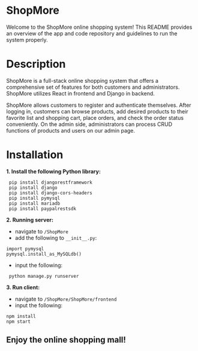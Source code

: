 # ShopMore
Welcome to the ShopMore online shopping system! This README provides an overview of the app and code repository and guidelines to run the system properly.

# Description
ShopMore is a full-stack online shopping system that offers a comprehensive set of features for both customers and administrators. ShopMore utilizes React in frontend and Django in backend. 

ShopMore allows customers to register and authenticate themselves. After logging in, customers can browse products, add desired products to their favorite list and shopping cart, place orders, and check the order status conveniently. On the admin side, administrators can process CRUD functions of products and users on our admin page.

# Installation
**1. Install the following Python library:**
```
 pip install djangorestframework
 pip install django
 pip install django-cors-headers
 pip install pymysql
 pip install mariadb
 pip install paypalrestsdk
```

**2. Running server:**
- navigate to
  `/ShopMore`
- add the following to `__init__.py`:
```
import pymysql
pymysql.install_as_MySQLdb()
```
- input the following:
```
 python manage.py runserver
```

**3. Run client:**
- navigate to `/ShopMore/ShopMore/frontend`
- input the following:
```
npm install
npm start
```

## Enjoy the online shopping mall!
